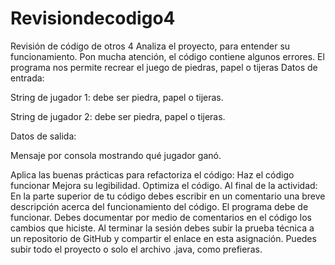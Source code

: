 # Revisiondecodigo4
Revisión de código de otros 4
Analiza el proyecto, para entender su funcionamiento. Pon mucha atención, el código contiene algunos errores.
El programa nos permite recrear el juego de piedras, papel o tijeras
Datos de entrada:

String de jugador 1: debe ser piedra, papel o tijeras.

String de jugador 2: debe ser piedra, papel o tijeras.

Datos de salida:

Mensaje por consola mostrando qué jugador ganó.

Aplica las buenas prácticas para refactoriza el código:
Haz el código funcionar
Mejora su legibilidad.
Optimiza el código.
Al final de la actividad:
En la parte superior de tu código debes escribir en un comentario una breve descripción acerca del funcionamiento del código.
El programa debe de funcionar.
Debes documentar por medio de comentarios en el código los cambios que hiciste.
Al terminar la sesión debes subir la prueba técnica a un repositorio de GitHub y compartir el enlace en esta asignación.
Puedes subir todo el proyecto o solo el archivo .java, como prefieras. 
